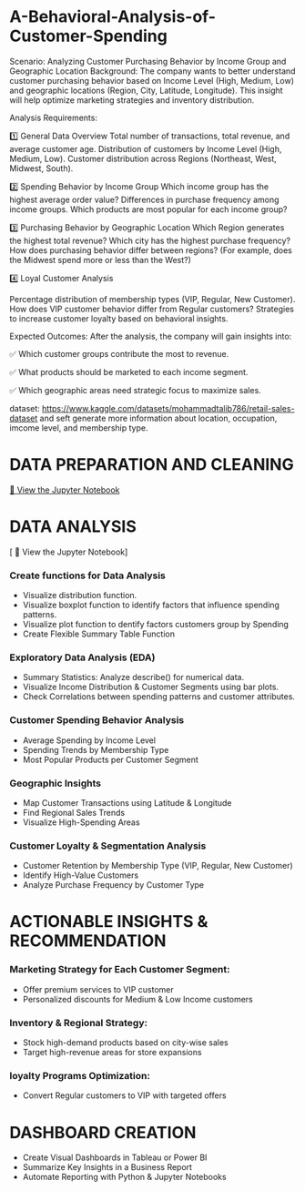 # A-Behavioral-Analysis-of-Customer-Spending
Scenario: Analyzing Customer Purchasing Behavior by Income Group and Geographic Location
Background:
The company wants to better understand customer purchasing behavior based on Income Level (High, Medium, Low) and geographic locations (Region, City, Latitude, Longitude). This insight will help optimize marketing strategies and inventory distribution.

Analysis Requirements:

1️⃣ General Data Overview
Total number of transactions, total revenue, and average customer age.
Distribution of customers by Income Level (High, Medium, Low).
Customer distribution across Regions (Northeast, West, Midwest, South).

2️⃣ Spending Behavior by Income Group
Which income group has the highest average order value?
Differences in purchase frequency among income groups.
Which products are most popular for each income group?

3️⃣ Purchasing Behavior by Geographic Location
Which Region generates the highest total revenue?
Which city has the highest purchase frequency?
How does purchasing behavior differ between regions? (For example, does the Midwest spend more or less than the West?)

4️⃣ Loyal Customer Analysis

Percentage distribution of membership types (VIP, Regular, New Customer).
How does VIP customer behavior differ from Regular customers?
Strategies to increase customer loyalty based on behavioral insights.

Expected Outcomes:
After the analysis, the company will gain insights into:

✅ Which customer groups contribute the most to revenue.

✅ What products should be marketed to each income segment.

✅ Which geographic areas need strategic focus to maximize sales.

dataset: https://www.kaggle.com/datasets/mohammadtalib786/retail-sales-dataset and seft generate more information about location, occupation, imcome level, and membership type.

# DATA PREPARATION AND CLEANING

[📒 View the Jupyter Notebook](https://github.com/la2n2h/A-Behavioral-Analysis-of-Customer-Spending/blob/main/Data%20Preparation%20%26%20Cleaning.ipynb)

# DATA ANALYSIS
[ 📒 View the Jupyter Notebook]

### Create functions for Data Analysis
-  Visualize distribution function.
-  Visualize boxplot function to identify factors that influence spending patterns.
-  Visualize plot function to dentify factors customers group by Spending
-  Create Flexible Summary Table Function
  
### Exploratory Data Analysis (EDA)
-  Summary Statistics: Analyze describe() for numerical data.
-  Visualize Income Distribution & Customer Segments using bar plots.
-  Check Correlations between spending patterns and customer attributes.
  
### Customer Spending Behavior Analysis
-  Average Spending by Income Level
-  Spending Trends by Membership Type
-  Most Popular Products per Customer Segment

### Geographic Insights
- Map Customer Transactions using Latitude & Longitude
- Find Regional Sales Trends
- Visualize High-Spending Areas

### Customer Loyalty & Segmentation Analysis
-  Customer Retention by Membership Type (VIP, Regular, New Customer)
-  Identify High-Value Customers
-  Analyze Purchase Frequency by Customer Type

# ACTIONABLE INSIGHTS & RECOMMENDATION
### Marketing Strategy for Each Customer Segment:
-  Offer premium services to VIP customer
-  Personalized discounts for Medium & Low Income customers
### Inventory & Regional Strategy:
-  Stock high-demand products based on city-wise sales
-  Target high-revenue areas for store expansions
### loyalty Programs Optimization:
-  Convert Regular customers to VIP with targeted offers

# DASHBOARD CREATION
-  Create Visual Dashboards in Tableau or Power BI
-  Summarize Key Insights in a Business Report
-  Automate Reporting with Python & Jupyter Notebooks

